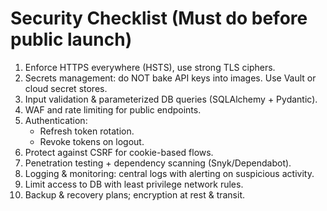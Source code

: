 # Security Checklist (Must do before public launch)

1. Enforce HTTPS everywhere (HSTS), use strong TLS ciphers.
2. Secrets management: do NOT bake API keys into images. Use Vault or cloud secret stores.
3. Input validation & parameterized DB queries (SQLAlchemy + Pydantic).
4. WAF and rate limiting for public endpoints.
5. Authentication:
   - Refresh token rotation.
   - Revoke tokens on logout.
6. Protect against CSRF for cookie-based flows.
7. Penetration testing + dependency scanning (Snyk/Dependabot).
8. Logging & monitoring: central logs with alerting on suspicious activity.
9. Limit access to DB with least privilege network rules.
10. Backup & recovery plans; encryption at rest & transit.

